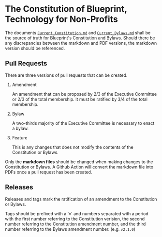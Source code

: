 # The Constitution of Blueprint, Technology for Non-Profits

The documents [`Current_Constitution.md`](Current_Constitution.md) and [`Current_Bylaws.md`](Current_Bylaws.md) shall be the source of truth for Blueprint's Constitution and Bylaws. Should there be any discrepancies between the markdown and PDF versions, the markdown version should be referenced.

## Pull Requests

There are three versions of pull requests that can be created.

1. Amendment

    An amendment that can be proposed by 2/3 of the Executive Committee or 2/3 of the total membership. It must be ratified by 3/4 of the total membership.
    
2. Bylaw

    A two-thirds majority of the Executive Committee is necessary to enact a bylaw.

3. Feature

    This is any changes that does not modify the contents of the Constitution or Bylaws.

Only the **markdown files** should be changed when making changes to the Constitution or Bylaws. A Github Action will convert the markdown file into PDFs once a pull request has been created.

## Releases

Releases and tags mark the ratification of an amendment to the Constitution or Bylaws.

Tags should be prefixed with a 'v' and numbers separated with a period with the first number referring to the Constitution verision, the second number referring to the Constitution amendment number, and the third number referring to the Bylaws amendment number. (e.g. `v2.1.0`)
